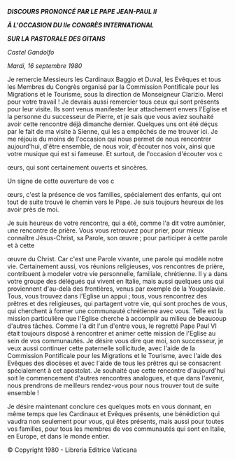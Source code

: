 ***DISCOURS PRONONCÉ PAR LE PAPE JEAN-PAUL II***

***À L'OCCASION DU IIe CONGRÈS INTERNATIONAL***

***SUR LA PASTORALE DES GITANS***

*Castel Gandolfo*

*Mardi, 16 septembre 1980*

Je remercie Messieurs les Cardinaux Baggio et Duval, les Evêques et tous les Membres du Congrès organisé par la Commission Pontificale pour les Migrations et le Tourisme, sous la direction de Monseigneur Clarizio. Merci pour votre travail ! Je devrais aussi remercier tous ceux qui sont présents pour leur visite. Ils sont venus manifester leur attachement envers l'Eglise et la personne du successeur de Pierre, et je sais que vous aviez souhaité avoir cette rencontre déjà dimanche dernier. Quelques uns ont été déçus par le fait de ma visite à Sienne, qui les a empêchés de me trouver ici. Je me réjouis du moins de l'occasion qui nous permet de nous rencontrer aujourd'hui, d'être ensemble, de nous voir, d'écouter nos voix, ainsi que votre musique qui est si fameuse. Et surtout, de l'occasion d'écouter vos c

œurs, qui sont certainement ouverts et sincères.

Un signe de cette ouverture de vos c

œurs, c'est la présence de vos familles, spécialement des enfants, qui ont tout de suite trouvé le chemin vers le Pape. Je suis toujours heureux de les avoir près de moi.

Je suis heureux de votre rencontre, qui a été, comme l'a dit votre aumônier, une rencontre de prière. Vous vous retrouvez pour prier, pour mieux connaître Jésus-Christ, sa Parole, son œuvre ; pour participer à cette parole et à cette

œuvre du Christ. Car c'est une Parole vivante, une parole qui modèle notre vie. Certainement aussi, vos réunions religieuses, vos rencontres de prière, contribuent à modeler votre vie personnelle, familiale, chrétienne. Il y a dans votre groupe des délégués qui vivent en Italie, mais aussi quelques uns qui proviennent d'au-delà des frontières, venus par exemple de la Yougoslavie. Tous, vous trouvez dans l'Eglise un appui ; tous, vous rencontrez des prêtres et des religieuses, qui partagent votre vie, qui sont proches de vous, qui cherchent à former une communauté chrétienne avec vous. Telle est la mission particulière que l'Eglise cherche à accomplir au milieu de beaucoup d'autres tâches. Comme l'a dit l'un d'entre vous, le regretté Pape Paul VI était toujours disposé à rencontrer et animer cette mission de l'Eglise au sein de vos communautés. Je désire vous dire que moi, son successeur, je veux aussi continuer cette paternelle sollicitude, avec l'aide de la Commission Pontificale pour les Migrations et le Tourisme, avec l'aide des Evêques des diocèses et avec l'aide de tous les prêtres qui se consacrent spécialement à cet apostolat. Je souhaité que cette rencontre d'aujourd'hui soit le commencement d'autres rencontres analogues, et que dans l'avenir, nous prendrons de meilleurs rendez-vous pour nous trouver tout de suite ensemble !

Je désire maintenant conclure ces quelques mots en vous donnant, en même temps que les Cardinaux et Evêques présents, une bénédiction qui vaudra non seulement pour vous, qui êtes présents, mais aussi pour toutes vos familles, pour tous les membres de vos communautés qui sont en Italie, en Europe, et dans le monde entier.

© Copyright 1980 - Libreria Editrice Vaticana